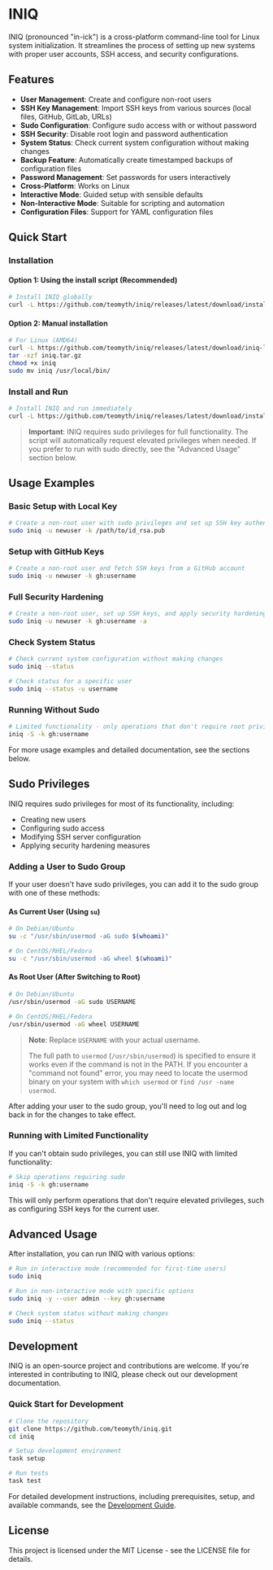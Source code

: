 # INIQ

INIQ (pronounced "in-ick") is a cross-platform command-line tool for Linux system initialization. It streamlines the process of setting up new systems with proper user accounts, SSH access, and security configurations.

## Features

- **User Management**: Create and configure non-root users
- **SSH Key Management**: Import SSH keys from various sources (local files, GitHub, GitLab, URLs)
- **Sudo Configuration**: Configure sudo access with or without password
- **SSH Security**: Disable root login and password authentication
- **System Status**: Check current system configuration without making changes
- **Backup Feature**: Automatically create timestamped backups of configuration files
- **Password Management**: Set passwords for users interactively
- **Cross-Platform**: Works on Linux
- **Interactive Mode**: Guided setup with sensible defaults
- **Non-Interactive Mode**: Suitable for scripting and automation
- **Configuration Files**: Support for YAML configuration files

## Quick Start

### Installation

#### Option 1: Using the install script (Recommended)

```bash
# Install INIQ globally
curl -L https://github.com/teomyth/iniq/releases/latest/download/install.sh | sudo bash
```

#### Option 2: Manual installation

```bash
# For Linux (AMD64)
curl -L https://github.com/teomyth/iniq/releases/latest/download/iniq-linux-amd64.tar.gz -o iniq.tar.gz
tar -xzf iniq.tar.gz
chmod +x iniq
sudo mv iniq /usr/local/bin/
```

### Install and Run

```bash
# Install INIQ and run immediately
curl -L https://github.com/teomyth/iniq/releases/latest/download/install.sh | sudo bash && sudo iniq
```

> **Important**: INIQ requires sudo privileges for full functionality. The script will automatically request elevated privileges when needed. If you prefer to run with sudo directly, see the "Advanced Usage" section below.

## Usage Examples

### Basic Setup with Local Key

```bash
# Create a non-root user with sudo privileges and set up SSH key authentication
sudo iniq -u newuser -k /path/to/id_rsa.pub
```

### Setup with GitHub Keys

```bash
# Create a non-root user and fetch SSH keys from a GitHub account
sudo iniq -u newuser -k gh:username
```

### Full Security Hardening

```bash
# Create a non-root user, set up SSH keys, and apply security hardening
sudo iniq -u newuser -k gh:username -a
```

### Check System Status

```bash
# Check current system configuration without making changes
sudo iniq --status

# Check status for a specific user
sudo iniq --status -u username
```

### Running Without Sudo

```bash
# Limited functionality - only operations that don't require root privileges
iniq -S -k gh:username
```

For more usage examples and detailed documentation, see the sections below.

## Sudo Privileges

INIQ requires sudo privileges for most of its functionality, including:

- Creating new users
- Configuring sudo access
- Modifying SSH server configuration
- Applying security hardening measures

### Adding a User to Sudo Group

If your user doesn't have sudo privileges, you can add it to the sudo group with one of these methods:

#### As Current User (Using `su`)

```bash
# On Debian/Ubuntu
su -c "/usr/sbin/usermod -aG sudo $(whoami)"

# On CentOS/RHEL/Fedora
su -c "/usr/sbin/usermod -aG wheel $(whoami)"
```

#### As Root User (After Switching to Root)

```bash
# On Debian/Ubuntu
/usr/sbin/usermod -aG sudo USERNAME

# On CentOS/RHEL/Fedora
/usr/sbin/usermod -aG wheel USERNAME
```

> **Note**: Replace `USERNAME` with your actual username.
>
> The full path to `usermod` (`/usr/sbin/usermod`) is specified to ensure it works even if the command is not in the PATH. If you encounter a "command not found" error, you may need to locate the usermod binary on your system with `which usermod` or `find /usr -name usermod`.

After adding your user to the sudo group, you'll need to log out and log back in for the changes to take effect.

### Running with Limited Functionality

If you can't obtain sudo privileges, you can still use INIQ with limited functionality:

```bash
# Skip operations requiring sudo
iniq -S -k gh:username
```

This will only perform operations that don't require elevated privileges, such as configuring SSH keys for the current user.

## Advanced Usage

After installation, you can run INIQ with various options:

```bash
# Run in interactive mode (recommended for first-time users)
sudo iniq

# Run in non-interactive mode with specific options
sudo iniq -y --user admin --key gh:username

# Check system status without making changes
sudo iniq --status
```

## Development

INIQ is an open-source project and contributions are welcome. If you're interested in contributing to INIQ, please check out our development documentation.

### Quick Start for Development

```bash
# Clone the repository
git clone https://github.com/teomyth/iniq.git
cd iniq

# Setup development environment
task setup

# Run tests
task test
```

For detailed development instructions, including prerequisites, setup, and available commands, see the [Development Guide](DEVELOPMENT.md).

## License

This project is licensed under the MIT License - see the LICENSE file for details.
